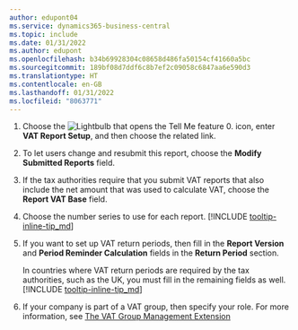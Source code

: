 ```yaml
---
author: edupont04
ms.service: dynamics365-business-central
ms.topic: include
ms.date: 01/31/2022
ms.author: edupont
ms.openlocfilehash: b34b69928304c08658d486fa50154cf41660a5bc
ms.sourcegitcommit: 189bf08d7ddf6c8b7ef2c09058c6847aa6e590d3
ms.translationtype: HT
ms.contentlocale: en-GB
ms.lasthandoff: 01/31/2022
ms.locfileid: "8063771"
---
```

1. Choose the ![Lightbulb that opens the Tell Me feature 0.](../media/ui-search/search_small.png "Tell me what you want to do") icon, enter **VAT Report Setup**, and then choose the related link.  
2. To let users change and resubmit this report, choose the **Modify Submitted Reports** field.  
3. If the tax authorities require that you submit VAT reports that also include the net amount that was used to calculate VAT, choose the **Report VAT Base** field.  
4. Choose the number series to use for each report. [!INCLUDE [tooltip-inline-tip_md](tooltip-inline-tip_md.md)]  
5. If you want to set up VAT return periods, then fill in the **Report Version** and **Period Reminder Calculation** fields in the **Return Period** section.  

    In countries where VAT return periods are required by the tax authorities, such as the UK, you must fill in the remaining fields as well. [!INCLUDE [tooltip-inline-tip_md](tooltip-inline-tip_md.md)]  
6. If your company is part of a VAT group, then specify your role. For more information, see [The VAT Group Management Extension](../ui-extensions-vat-group.md)  
